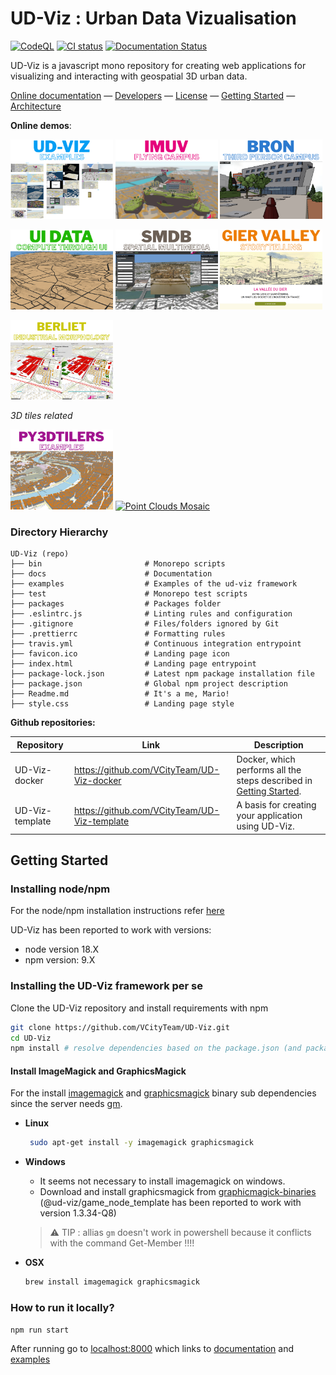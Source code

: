 # UD-Viz : Urban Data Vizualisation

[![CodeQL](https://github.com/VCityTeam/UD-Viz/actions/workflows/codeql-analysis.yml/badge.svg)](https://github.com/VCityTeam/UD-Viz/actions/workflows/codeql-analysis.yml)
[![CI status](https://app.travis-ci.com/VCityTeam/UD-Viz.svg?token=2TLV2qhtpKaFYJvsMzwz&branch=master)](https://app.travis-ci.com/github/VCityTeam/UD-Viz)
[![Documentation Status](https://readthedocs.org/projects/ansicolortags/badge/?version=latest)](http://vcityteam.github.io/UD-Viz/html/index.html)

UD-Viz is a javascript mono repository for creating web applications for visualizing and interacting with geospatial 3D urban data.

[Online documentation](https://vcityteam.github.io/UD-Viz/html/index.html) &mdash;
[Developers](./docs/static/Developers.md) &mdash;
[License](./LICENSE.md) &mdash;
[Getting Started](#getting-started) &mdash;
[Architecture](./docs/static/architecture.md)

**Online demos**:

<p>
  <a href="https://projet.liris.cnrs.fr/vcity/permalink/demo-udviz-examples.html" ><img src="./img/UDVIZ-Examples.png" alt="UD-VizExamples Mosaic" width="32.5%"></a>
  <a href="https://projet.liris.cnrs.fr/vcity/permalink/demo-flying-campus.html"><img src="./img/IMUV_Homepage.png" alt="IMUV Flying Campus Mosaic" width="32.5%"></a>
  <a href="https://projet.liris.cnrs.fr/vcity/permalink/demo-deambulation-bron.html"><img src="./img/Deambulation Bron.png" alt="Deambulation Bron Mosaic" width="32.5%"></a>
</p>
<p>
  <a href="https://projet.liris.cnrs.fr/vcity/permalink/demo-ui-data-driven.html" ><img src="./img/UI_Data_Driven.png" alt="UI Data Driven Mosaic" width="32.5%"></a>
  <a href="https://projet.liris.cnrs.fr/vcity/permalink/demo-multi-dim-navigation.html"><img src="./img/MultimediaViz.png" alt="Multimedia Viz Mosaic" width="32.5%"></a>
  <a href="https://projet.liris.cnrs.fr/vcity/permalink/demo-story-telling-gier.html"><img src="./img/Gier_Valley.png" alt="Multimedia Viz Mosaic" width="32.5%"></a>
</p>
<p>
  <a href="https://projet.liris.cnrs.fr/vcity/permalink/demo-udviz-morphologie-industrielle.html" ><img src="./img/Industrial_Morphology.png" alt="Industrial Morphology" width="32.5%"></a>
</p>

_3D tiles related_

<p>
  <a href="https://projet.liris.cnrs.fr/vcity/permalink/demo-py3dtilers.html"><img src="./img/3Dtiles.png" alt="Py3dTilers Mosaic" width="32.5%"></a>
  <a href="https://projet.liris.cnrs.fr/vcity/permalink/demo-point-cloud.html" ><img src="./img/PointClouds.png" alt="Point Clouds Mosaic" width="32.5%"></a>
</p>


### Directory Hierarchy

```
UD-Viz (repo)
├── bin                       # Monorepo scripts
├── docs                      # Documentation
├── examples                  # Examples of the ud-viz framework
├── test                      # Monorepo test scripts
├── packages                  # Packages folder
├── .eslintrc.js              # Linting rules and configuration
├── .gitignore                # Files/folders ignored by Git
├── .prettierrc               # Formatting rules
├── travis.yml                # Continuous integration entrypoint
├── favicon.ico               # Landing page icon
├── index.html                # Landing page entrypoint
├── package-lock.json         # Latest npm package installation file
├── package.json              # Global npm project description
├── Readme.md                 # It's a me, Mario!
├── style.css                 # Landing page style
```

**Github repositories:**

| Repository      | Link                                         | Description                                                                            |
| --------------- | -------------------------------------------- | -------------------------------------------------------------------------------------- |
| UD-Viz-docker   | https://github.com/VCityTeam/UD-Viz-docker   | Docker, which performs all the steps described in [Getting Started](#getting-started). |
| UD-Viz-template | https://github.com/VCityTeam/UD-Viz-template | A basis for creating your application using UD-Viz.                                    |

## Getting Started

### Installing node/npm

For the node/npm installation instructions refer [here](https://github.com/VCityTeam/UD-SV/blob/master/Tools/ToolNpm.md)

UD-Viz has been reported to work with versions:

- node version 18.X
- npm version: 9.X

### Installing the UD-Viz framework per se

Clone the UD-Viz repository and install requirements with npm

```bash
git clone https://github.com/VCityTeam/UD-Viz.git
cd UD-Viz
npm install # resolve dependencies based on the package.json (and package-lock.json if it exists)
```

#### Install ImageMagick and GraphicsMagick

For the install [imagemagick](https://imagemagick.org/index.php) and [graphicsmagick](http://www.graphicsmagick.org/) binary sub dependencies since the server needs [gm](https://www.npmjs.com/package/gm?activeTab=readme).

- **Linux**

  ```bash
   sudo apt-get install -y imagemagick graphicsmagick
  ```

- **Windows**
  - It seems not necessary to install imagemagick on windows.
  - Download and install graphicsmagick from [graphicmagick-binaries](https://sourceforge.net/projects/graphicsmagick/files/graphicsmagick-binaries/) (@ud-viz/game_node_template has been reported to work with version 1.3.34-Q8)

  > ⚠️ TIP : allias `gm` doesn't work in powershell because it conflicts with the command Get-Member !!!!
- **OSX**

  ```bash
  brew install imagemagick graphicsmagick
  ```

### How to run it locally?

```bash
npm run start
```

After running go to [localhost:8000](http://localhost:8000) which links to [documentation](./docs/) and [examples](./examples/)
